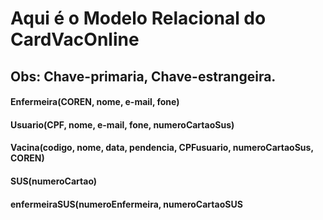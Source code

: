 # Aqui é o Modelo Relacional do CardVacOnline

## Obs: Chave-primaria, Chave-estrangeira.

#### Enfermeira(COREN, nome, e-mail, fone)
#### Usuario(CPF, nome, e-mail, fone, numeroCartaoSus)
#### Vacina(codigo, nome, data, pendencia, CPFusuario, numeroCartaoSus, COREN)
#### SUS(numeroCartao)
#### enfermeiraSUS(numeroEnfermeira, numeroCartaoSUS
